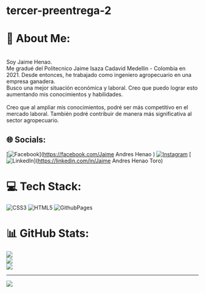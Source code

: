# tercer-preentrega-2

# 💫 About Me:
<br>Soy Jaime Henao.<br>Me gradué del Politecnico Jaime Isaza Cadavid Medellin -  Colombia en 2021. Desde entonces, he trabajado como ingeniero agropecuario en una empresa ganadera.<br>Busco una mejor situación económica y laboral. Creo que puedo lograr esto aumentando mis conocimientos y habilidades.<br><br>Creo que al ampliar mis conocimientos, podré ser más competitivo en el mercado laboral. También podré contribuir de manera más significativa al sector agropecuario.


## 🌐 Socials:
[![Facebook](https://img.shields.io/badge/Facebook-%231877F2.svg?logo=Facebook&logoColor=white)](https://facebook.com/Jaime Andres Henao ) [![Instagram](https://img.shields.io/badge/Instagram-%23E4405F.svg?logo=Instagram&logoColor=white)](https://instagram.com/jaime_henao) [![LinkedIn](https://img.shields.io/badge/LinkedIn-%230077B5.svg?logo=linkedin&logoColor=white)](https://linkedin.com/in/Jaime Andres Henao Toro) 

# 💻 Tech Stack:
![CSS3](https://img.shields.io/badge/css3-%231572B6.svg?style=for-the-badge&logo=css3&logoColor=white) ![HTML5](https://img.shields.io/badge/html5-%23E34F26.svg?style=for-the-badge&logo=html5&logoColor=white) ![GithubPages](https://img.shields.io/badge/github%20pages-121013?style=for-the-badge&logo=github&logoColor=white)
# 📊 GitHub Stats:
![](https://github-readme-stats.vercel.app/api?username=JaimeHenao92&theme=vue-dark&hide_border=false&include_all_commits=false&count_private=false)<br/>
![](https://github-readme-streak-stats.herokuapp.com/?user=JaimeHenao92&theme=vue-dark&hide_border=false)<br/>
![](https://github-readme-stats.vercel.app/api/top-langs/?username=JaimeHenao92&theme=vue-dark&hide_border=false&include_all_commits=false&count_private=false&layout=compact)

---
[![](https://visitcount.itsvg.in/api?id=JaimeHenao92&icon=0&color=0)](https://visitcount.itsvg.in)

<!-- Proudly created with GPRM ( https://gprm.itsvg.in ) -->
